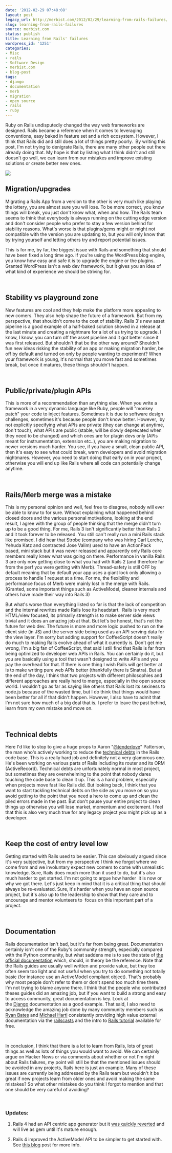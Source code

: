 ```yaml
---
date: '2012-02-29 07:48:08'
layout: post
legacy_url: http://merbist.com/2012/02/29/learning-from-rails-failures/
slug: learning-from-rails-failures
source: merbist.com
status: publish
title: Learning from Rails' failures
wordpress_id: '1251'
categories:
- Misc
- rails
- Software Design
- merbist.com
- blog-post
tags:
- django
- documentation
- merb
- migration
- open source
- rails
- ruby
---
```


Ruby on Rails undisputedly changed the way web frameworks are designed. Rails became a reference when it comes to leveraging conventions, easy baked in feature set and a rich ecosystem. However, I think that Rails did and still does a lot of things pretty poorly.  By writing this post, I'm not trying to denigrate Rails, there are many other people out there already doing that. My hope is that by listing what I think didn't and still doesn't go well, we can learn from our mistakes and improve existing solutions or create better new ones.

[![](http://merbist.com/wp-content/uploads/2012/02/train_fail-300x188.jpg)](http://merbist.com/2012/02/29/learning-from-rails-failures/train_fail/)


## Migration/upgrades


Migrating a Rails App from a version to the other is very much like playing the lottery, you are almost sure you will lose. To be more correct, you know things will break, you just don't know what, when and how. The Rails team seems to think that everybody is always running on the cutting edge version and don't consider people who prefer to stay a few version behind for stability reasons. What's worse is that plugins/gems might or might not compatible with the version you are updating to, but you will only know that by trying yourself and letting others try and report potential issues.

This is for me, by far, the biggest issue with Rails and something that should have been fixed a long time ago. If you're using the WordPress blog engine, you know how easy and safe it is to upgrade the engine or the plugins. Granted WordPress isn't a web dev framework, but it gives you an idea of what kind of experience we should be striving for.

 


## Stability vs playground zone


New features are cool and they help make the platform more appealing to new comers. They also help shape the future of a framework. But from my perspective, that shouldn't come to the cost of stability. Rails 3's new asset pipeline is a good example of a half-baked solution shoved in a release at the last minute and creating a nightmare for a lot of us trying to upgrade. I know, I know, you can turn off the asset pipeline and it got better since it was first released. But shouldn't that be the other way around? Shouldn't fun new ideas risking the stability of an app or making migration harder, be off by default and turned on only by people wanting to experiment? When your framework is young, it's normal that you move fast and sometimes break, but once it matures, these things shouldn't happen.

 


## Public/private/plugin APIs


This is more of a recommendation than anything else. When you write a framework in a very dynamic language like Ruby, people will "monkey patch" your code to inject features. Sometimes it is due to software design challenges, sometimes it's because people don't know better. However,  by not explicitly specifying what APIs are private (they can change at anytime, don't touch), what APIs are public (stable, will be slowly deprecated when they need to be changed) and which ones are for plugin devs only (APIs meant for instrumentation, extension etc..), you are making migration to newer versions much harder. You see, if you have a small, clean public API, then it's easy to see what could break, warn developers and avoid migration nightmares. However, you need to start doing that early on in your project, otherwise you will end up like Rails where all code can potentially change anytime.

 


## Rails/Merb merge was a mistake


This is my personal opinion and well, feel free to disagree, nobody will ever be able to know to for sure. Without explaining what happened behind closed doors and the various personal motivations, looking at the end result, I agree with the group of people thinking that the merge didn't turn up to be a good thing. For me, Rails 3 isn't significantly better than Rails 2 and it took forever to be released. You still can't really run a mini Rails stack like promised. I did hear that Strobe (company who was hiring Carl Lerche, Yehuda Katz and contracted Jose Valim) used to have an ActionPack based, mini stack but it was never released and apparently only Rails core members really knew what was going on there. Performance in vanilla Rails 3 are only now getting close to what you had with Rails 2 (and therefore far from the perf you were getting with Merb). Thread-safety is still OFF by default meaning that by default your app uses a giant lock only allowing a process to handle 1 request at a time. For me, the flexibility and performance focus of Merb were mainly lost in the merge with Rails. (Granted, some important things such as ActiveModel, cleaner internals and others have made their way into Rails 3)

But what's worse than everything listed so far is that the lack of competition and the internal rewrites made Rails lose its headstart.  Rails is very much HTML/view focused, its primarily strength is to make server side views trivial and it does an amazing job at that. But let's be honest, that's not the future for web dev. The future is more and more logic pushed to run on the client side (in JS) and the server side being used as an API serving data for the view layer. I'm sorry but adding support for CoffeeScript doesn't really do much to making Rails evolve ahead of what it currently is. Don't get me wrong, I'm a big fan of CoffeeScript, that said I still find that Rails is far from being optimized to developer web APIs in Rails. You can certainly do it, but you are basically using a tool that wasn't designed to write APIs and you pay the overhead for that. If there is one thing I wish Rails will get better at is to make writing pure web APIs better (thankfully there is Sinatra). But at the end of the day, I think that two projects with different philosophies and different approaches are really hard to merge, especially in the open source world. I wouldn't go as far as saying like others that Rails lost its sexiness to node.js because of the wasted time, but I do think that things would have been better for all if that didn't happen. However, I also have to admit that I'm not sure how much of a big deal that is. I prefer to leave the past behind, learn from my own mistake and move on.

 


## Technical debts


Here I'd like to stop to give a huge props to Aaron "[@tenderlove](http://twitter.com/tenderlove)" Patterson, the man who's actively working to reduce the [technical debts](http://en.wikipedia.org/wiki/Technical_debt) in the Rails code base. This is a really hard job and definitely not a very glamorous one. He's been working on various parts of Rails including its router and its ORM (ActiveRecord). Technical debts are unfortunately normal in most project, but sometimes they are overwhelming to the point that nobody dares touching the code base to clean it up. This is a hard problem, especially when projects move fast like Rails did. But looking back, I think that you want to start tackling technical debts on the side as you move on so you avoid getting to the point that you need a hero to come up and clean the piled errors made in the past. But don't pause your entire project to clean things up otherwise you will lose market, momentum and excitement. I feel that this is also very much true for any legacy project you might pick up as a developer.

 


## Keep the cost of entry level low


Getting started with Rails used to be easier. This can obviously argued since it's very subjective, but from my perspective I think we forgot where we come from and we involuntary expect new comers to come with unrealistic knowledge. Sure, Rails does much more than it used to do, but it's also much harder to get started. I'm not going to argue how harder  it is now or why we got there. Let's just keep in mind that it is a critical thing that should always be re-evaluated. Sure, it's harder when you have an open source project, but it's also up to the leadership to show that they care and to encourage and mentor volunteers to  focus on this important part of a project.

 


## Documentation


Rails documentation isn't bad, but it's far from being great. Documentation certainly isn't one of the Ruby's community strength, especially compared with the Python community, but what saddens me is to see the state of [the official documentation](http://guides.rubyonrails.org/) which, should, in theory be the reference. Note that the Rails guides are usually well written and provide value, but they too often seem too light and not useful when you try to do something not totally basic (for instance use an ActiveModel compliant object). That's probably why most people don't refer to them or don't spend too much time there. I'm not trying to blame anyone there. I think that the people who contributed theses guides did an amazing job, but if you want to build a strong and easy to access community, great documentation is key. Look at the [Django](https://docs.djangoproject.com/en/1.3/) documentation as a good example. That said, I also need to acknowledge the amazing job done by many community members such as [Ryan Bates](http://railscasts.com/) and [Michael Hartl](http://ruby.railstutorial.org/) consistently providing high value external documentation via the [railscasts](http://railscasts.com/) and the intro to [Rails tutorial](http://ruby.railstutorial.org/) available for free.

 

In conclusion, I think that there is a lot to learn from Rails, lots of great things as well as lots of things you would want to avoid. We can certainly argue on Hacker News or via comments about whether or not I'm right about Rails failures, my point will still be that the mentioned issues should be avoided in any projects, Rails here is just an example. Many of these issues are currently being addressed by the Rails team but wouldn't it be great if new projects learn from older ones and avoid making the same mistakes? So what other mistakes do you think I forgot to mention and that one should be very careful of avoiding?

 


### Updates:





	
  1. Rails 4 had an API centric app generator but it [was quickly reverted](https://github.com/rails/rails/commit/6db930cb5bbff9ad824590b5844e04768de240b1) and will live as gem until it's mature enough.

	
  2. Rails 4 improved the ActiveModel API to be simpler to get started with. See [this blog](http://blog.plataformatec.com.br/2012/03/barebone-models-to-use-with-actionpack-in-rails-4-0/) post for more info.


